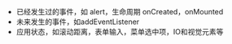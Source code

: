 -   已经发生过的事件，如 alert，生命周期 onCreated，onMounted
-   未来发生的事件，如addEventListener
-   应用状态，如滚动距离，表单输入，菜单选中项，IO和视觉元素等